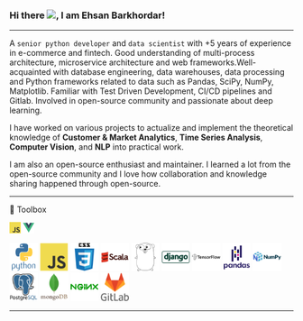 ### Hi there <img src="https://raw.githubusercontent.com/MartinHeinz/MartinHeinz/master/wave.gif" width="30px">, I am Ehsan Barkhordar!

---

A `senior python developer`  and `data scientist` with +5 years of experience in e-commerce and fintech. Good understanding of multi-process
architecture, microservice architecture and web frameworks.Well-acquainted with database engineering, data warehouses,
data processing and Python frameworks related to data such as Pandas, SciPy, NumPy, Matplotlib. Familiar with Test
Driven Development, CI/CD pipelines and Gitlab. Involved in open-source community and passionate about deep learning.

I have worked on various projects to actualize and implement the theoretical knowledge of **Customer & Market
Analytics**, **Time Series Analysis**, **Computer Vision**, and **NLP** into practical work.

I am also an open-source enthusiast and maintainer. I learned a lot from the open-source community and I love how
collaboration and knowledge sharing happened through open-source.

---

🧰 Toolbox

<code><img height="20" src="https://raw.githubusercontent.com/github/explore/80688e429a7d4ef2fca1e82350fe8e3517d3494d/topics/javascript/javascript.png"></code>
<code><img height="20" src="https://raw.githubusercontent.com/github/explore/80688e429a7d4ef2fca1e82350fe8e3517d3494d/topics/vue/vue.png"></code>

<img src="https://raw.githubusercontent.com/devicons/devicon/master/icons/python/python-original-wordmark.svg" alt="Python Logo" width="50" height="50"/>
<img src="https://raw.githubusercontent.com/devicons/devicon/master/icons/javascript/javascript-original.svg" alt="JavaScript Logo" width="50" height="50"/>
<img src="https://raw.githubusercontent.com/devicons/devicon/master/icons/css3/css3-original-wordmark.svg" alt="CSS3 Logo" width="50" height="50"/>
<img src="https://raw.githubusercontent.com/devicons/devicon/master/icons/scala/scala-original-wordmark.svg" alt="Scala Logo" width="50" height="50"/>
<img src="https://raw.githubusercontent.com/devicons/devicon/master/icons/go/go-line.svg" alt="Go Logo" width="50" height="50"/>
<img src="https://raw.githubusercontent.com/devicons/devicon/master/icons/django/django-line.svg" alt="Django Logo" width="50" height="50"/>
<img src="https://raw.githubusercontent.com/devicons/devicon/master/icons/tensorflow/tensorflow-line-wordmark.svg" alt="Tensorflow Logo" width="50" height="50"/> 
<img src="https://raw.githubusercontent.com/devicons/devicon/master/icons/pandas/pandas-original-wordmark.svg" alt="Pandas Logo" width="50" height="50"/> 
<img src="https://raw.githubusercontent.com/devicons/devicon/master/icons/numpy/numpy-original-wordmark.svg" alt="Numpy Logo" width="50" height="50"/> 
<img src="https://raw.githubusercontent.com/devicons/devicon/master/icons/postgresql/postgresql-original-wordmark.svg" alt="Postgres Logo" width="50" height="50"/> 
<img src="https://raw.githubusercontent.com/devicons/devicon/master/icons/mongodb/mongodb-original-wordmark.svg" alt="MongoDB Logo" width="50" height="50"/> 
<img src="https://raw.githubusercontent.com/devicons/devicon/master/icons/nginx/nginx-original.svg" alt="Nginx Logo" width="50" height="50"/> 
<img src="https://raw.githubusercontent.com/devicons/devicon/master/icons/gitlab/gitlab-original-wordmark.svg" alt="Gitlab Logo" width="50" height="50"/> 


---


<!--
**ehsanbarkhordar/ehsanbarkhordar** is a ✨ _special_ ✨ repository because its `README.md` (this file) appears on your GitHub profile.

Here are some ideas to get you started:

- 🔭 I’m currently working on ...
- 🌱 I’m currently learning ...
- 👯 I’m looking to collaborate on ...
- 🤔 I’m looking for help with ...
- 💬 Ask me about ...
- 📫 How to reach me: ...
- 😄 Pronouns: ...
- ⚡ Fun fact: ...
-->
